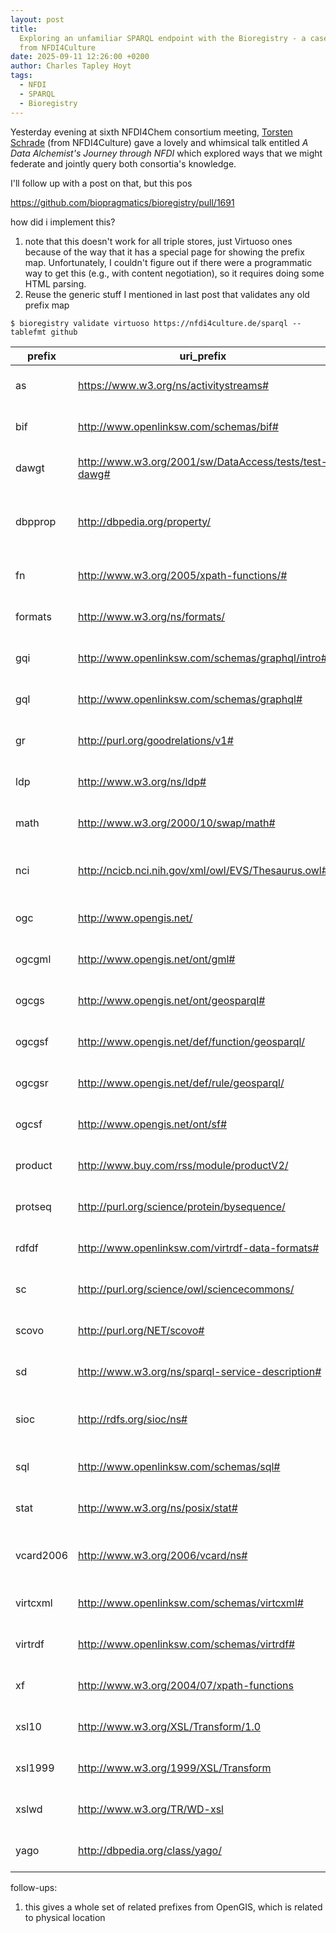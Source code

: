 ```yaml
---
layout: post
title:
  Exploring an unfamiliar SPARQL endpoint with the Bioregistry - a case study
  from NFDI4Culture
date: 2025-09-11 12:26:00 +0200
author: Charles Tapley Hoyt
tags:
  - NFDI
  - SPARQL
  - Bioregistry
---
```


Yesterday evening at sixth NFDI4Chem consortium meeting,
[Torsten Schrade](https://www.adwmainz.de/personen/mitarbeiterinnen/profil/torsten-schrade.html)
(from NFDI4Culture) gave a lovely and whimsical talk entitled _A Data
Alchemist's Journey through NFDI_ which explored ways that we might federate and
jointly query both consortia's knowledge.

I'll follow up with a post on that, but this pos

https://github.com/biopragmatics/bioregistry/pull/1691

how did i implement this?

1. note that this doesn't work for all triple stores, just Virtuoso ones because
   of the way that it has a special page for showing the prefix map.
   Unfortunately, I couldn't figure out if there were a programmatic way to get
   this (e.g., with content negotiation), so it requires doing some HTML
   parsing.
2. Reuse the generic stuff I mentioned in last post that validates any old
   prefix map

```console
$ bioregistry validate virtuoso https://nfdi4culture.de/sparql --tablefmt github
```

| prefix    | uri_prefix                                            | issue                     | solution                                                          |
| --------- | ----------------------------------------------------- | ------------------------- | ----------------------------------------------------------------- |
| as        | https://www.w3.org/ns/activitystreams#                | unknown CURIE prefix      | Switch to CURIE prefix ac, inferred from URI prefix               |
| bif       | http://www.openlinksw.com/schemas/bif#                | unknown CURIE prefix      |                                                                   |
| dawgt     | http://www.w3.org/2001/sw/DataAccess/tests/test-dawg# | unknown CURIE prefix      |                                                                   |
| dbpprop   | http://dbpedia.org/property/                          | unknown CURIE prefix      | Switch to CURIE prefix dbpedia.property, inferred from URI prefix |
| fn        | http://www.w3.org/2005/xpath-functions/#              | unknown CURIE prefix      |                                                                   |
| formats   | http://www.w3.org/ns/formats/                         | unknown CURIE prefix      |                                                                   |
| gqi       | http://www.openlinksw.com/schemas/graphql/intro#      | unknown CURIE prefix      |                                                                   |
| gql       | http://www.openlinksw.com/schemas/graphql#            | unknown CURIE prefix      |                                                                   |
| gr        | http://purl.org/goodrelations/v1#                     | unknown CURIE prefix      |                                                                   |
| ldp       | http://www.w3.org/ns/ldp#                             | unknown CURIE prefix      |                                                                   |
| math      | http://www.w3.org/2000/10/swap/math#                  | unknown CURIE prefix      |                                                                   |
| nci       | http://ncicb.nci.nih.gov/xml/owl/EVS/Thesaurus.owl#   | non-standard CURIE prefix | Switch to standard prefix: ncit                                   |
| ogc       | http://www.opengis.net/                               | unknown CURIE prefix      |                                                                   |
| ogcgml    | http://www.opengis.net/ont/gml#                       | unknown CURIE prefix      |                                                                   |
| ogcgs     | http://www.opengis.net/ont/geosparql#                 | unknown CURIE prefix      |                                                                   |
| ogcgsf    | http://www.opengis.net/def/function/geosparql/        | unknown CURIE prefix      |                                                                   |
| ogcgsr    | http://www.opengis.net/def/rule/geosparql/            | unknown CURIE prefix      |                                                                   |
| ogcsf     | http://www.opengis.net/ont/sf#                        | unknown CURIE prefix      |                                                                   |
| product   | http://www.buy.com/rss/module/productV2/              | unknown CURIE prefix      |                                                                   |
| protseq   | http://purl.org/science/protein/bysequence/           | unknown CURIE prefix      |                                                                   |
| rdfdf     | http://www.openlinksw.com/virtrdf-data-formats#       | unknown CURIE prefix      |                                                                   |
| sc        | http://purl.org/science/owl/sciencecommons/           | unknown CURIE prefix      |                                                                   |
| scovo     | http://purl.org/NET/scovo#                            | unknown CURIE prefix      |                                                                   |
| sd        | http://www.w3.org/ns/sparql-service-description#      | unknown CURIE prefix      |                                                                   |
| sioc      | http://rdfs.org/sioc/ns#                              | unknown CURIE prefix      | Switch to CURIE prefix sioc.core, inferred from URI prefix        |
| sql       | http://www.openlinksw.com/schemas/sql#                | unknown CURIE prefix      |                                                                   |
| stat      | http://www.w3.org/ns/posix/stat#                      | unknown CURIE prefix      |                                                                   |
| vcard2006 | http://www.w3.org/2006/vcard/ns#                      | unknown CURIE prefix      | Switch to CURIE prefix vcard, inferred from URI prefix            |
| virtcxml  | http://www.openlinksw.com/schemas/virtcxml#           | unknown CURIE prefix      |                                                                   |
| virtrdf   | http://www.openlinksw.com/schemas/virtrdf#            | unknown CURIE prefix      |                                                                   |
| xf        | http://www.w3.org/2004/07/xpath-functions             | unknown CURIE prefix      |                                                                   |
| xsl10     | http://www.w3.org/XSL/Transform/1.0                   | unknown CURIE prefix      |                                                                   |
| xsl1999   | http://www.w3.org/1999/XSL/Transform                  | unknown CURIE prefix      |                                                                   |
| xslwd     | http://www.w3.org/TR/WD-xsl                           | unknown CURIE prefix      |                                                                   |
| yago      | http://dbpedia.org/class/yago/                        | unknown CURIE prefix      |                                                                   |

follow-ups:

1. this gives a whole set of related prefixes from OpenGIS, which is related to
   physical location
